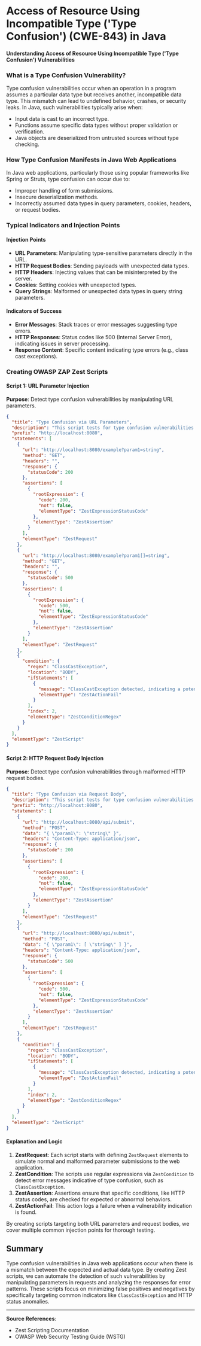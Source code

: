 # Access of Resource Using Incompatible Type ('Type Confusion') (CWE-843) in Java

#### Understanding Access of Resource Using Incompatible Type ('Type Confusion') Vulnerabilities

### What is a Type Confusion Vulnerability?

Type confusion vulnerabilities occur when an operation in a program assumes a particular data type but receives another, incompatible data type. This mismatch can lead to undefined behavior, crashes, or security leaks. In Java, such vulnerabilities typically arise when:
- Input data is cast to an incorrect type.
- Functions assume specific data types without proper validation or verification.
- Java objects are deserialized from untrusted sources without type checking.

### How Type Confusion Manifests in Java Web Applications

In Java web applications, particularly those using popular frameworks like Spring or Struts, type confusion can occur due to:
- Improper handling of form submissions.
- Insecure deserialization methods.
- Incorrectly assumed data types in query parameters, cookies, headers, or request bodies.

### Typical Indicators and Injection Points

#### Injection Points
- **URL Parameters**: Manipulating type-sensitive parameters directly in the URL.
- **HTTP Request Bodies**: Sending payloads with unexpected data types.
- **HTTP Headers**: Injecting values that can be misinterpreted by the server.
- **Cookies**: Setting cookies with unexpected types.
- **Query Strings**: Malformed or unexpected data types in query string parameters.

#### Indicators of Success
- **Error Messages**: Stack traces or error messages suggesting type errors.
- **HTTP Responses**: Status codes like 500 (Internal Server Error), indicating issues in server processing.
- **Response Content**: Specific content indicating type errors (e.g., class cast exceptions).

### Creating OWASP ZAP Zest Scripts

#### Script 1: URL Parameter Injection
**Purpose**: Detect type confusion vulnerabilities by manipulating URL parameters.

```json
{
  "title": "Type Confusion via URL Parameters",
  "description": "This script tests for type confusion vulnerabilities by modifying URL parameters.",
  "prefix": "http://localhost:8080",
  "statements": [
    {
      "url": "http://localhost:8080/example?param1=string",
      "method": "GET",
      "headers": "",
      "response": { 
        "statusCode": 200 
      },
      "assertions": [
        {
          "rootExpression": { 
            "code": 200, 
            "not": false, 
            "elementType": "ZestExpressionStatusCode" 
          },
          "elementType": "ZestAssertion"
        }
      ],
      "elementType": "ZestRequest"
    },
    {
      "url": "http://localhost:8080/example?param1[]=string",
      "method": "GET",
      "headers": "",
      "response": { 
        "statusCode": 500 
      },
      "assertions": [
        {
          "rootExpression": { 
            "code": 500, 
            "not": false, 
            "elementType": "ZestExpressionStatusCode" 
          },
          "elementType": "ZestAssertion"
        }
      ],
      "elementType": "ZestRequest"
    },
    {
      "condition": {
        "regex": "ClassCastException",
        "location": "BODY",
        "ifStatements": [
          {
            "message": "ClassCastException detected, indicating a potential type confusion vulnerability.",
            "elementType": "ZestActionFail"
          }
        ],
        "index": 2,
        "elementType": "ZestConditionRegex"
      }
    }
  ],
  "elementType": "ZestScript"
}
```

#### Script 2: HTTP Request Body Injection
**Purpose**: Detect type confusion vulnerabilities through malformed HTTP request bodies.

```json
{
  "title": "Type Confusion via Request Body",
  "description": "This script tests for type confusion vulnerabilities by sending malformed request bodies.",
  "prefix": "http://localhost:8080",
  "statements": [
    {
      "url": "http://localhost:8080/api/submit",
      "method": "POST",
      "data": "{ \"param1\": \"string\" }",
      "headers": "Content-Type: application/json",
      "response": { 
        "statusCode": 200 
      },
      "assertions": [
        {
          "rootExpression": { 
            "code": 200, 
            "not": false, 
            "elementType": "ZestExpressionStatusCode" 
          },
          "elementType": "ZestAssertion"
        }
      ],
      "elementType": "ZestRequest"
    },
    {
      "url": "http://localhost:8080/api/submit",
      "method": "POST",
      "data": "{ \"param1\": [ \"string\" ] }",
      "headers": "Content-Type: application/json",
      "response": { 
        "statusCode": 500 
      },
      "assertions": [
        {
          "rootExpression": { 
            "code": 500, 
            "not": false, 
            "elementType": "ZestExpressionStatusCode" 
          },
          "elementType": "ZestAssertion"
        }
      ],
      "elementType": "ZestRequest"
    },
    {
      "condition": {
        "regex": "ClassCastException",
        "location": "BODY",
        "ifStatements": [
          {
            "message": "ClassCastException detected, indicating a potential type confusion vulnerability.",
            "elementType": "ZestActionFail"
          }
        ],
        "index": 2,
        "elementType": "ZestConditionRegex"
      }
    }
  ],
  "elementType": "ZestScript"
}
```

#### Explanation and Logic

1. **ZestRequest**: Each script starts with defining `ZestRequest` elements to simulate normal and malformed parameter submissions to the web application.
2. **ZestCondition**: The scripts use regular expressions via `ZestCondition` to detect error messages indicative of type confusion, such as `ClassCastException`.
3. **ZestAssertion**: Assertions ensure that specific conditions, like HTTP status codes, are checked for expected or abnormal behaviors.
4. **ZestActionFail**: This action logs a failure when a vulnerability indication is found.

By creating scripts targeting both URL parameters and request bodies, we cover multiple common injection points for thorough testing.

## Summary

Type confusion vulnerabilities in Java web applications occur when there is a mismatch between the expected and actual data type. By creating Zest scripts, we can automate the detection of such vulnerabilities by manipulating parameters in requests and analyzing the responses for error patterns. These scripts focus on minimizing false positives and negatives by specifically targeting common indicators like `ClassCastException` and HTTP status anomalies.

---

**Source References**:
- Zest Scripting Documentation 
- OWASP Web Security Testing Guide (WSTG)  